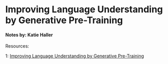 # Improving Language Understanding by Generative Pre-Training

#### Notes by: Katie Haller



Resources:

<a name="myfootnote1">1</a>: [Improving Language Understanding by Generative Pre-Training](https://s3-us-west-2.amazonaws.com/openai-assets/research-covers/language-unsupervised/language_understanding_paper.pdf)